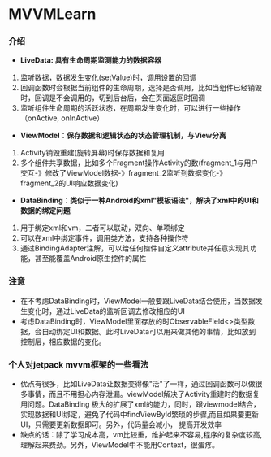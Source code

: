 # MVVMLearn

### 介绍
* **LiveData: 具有生命周期监测能力的数据容器**
 1. 监听数据，数据发生变化(setValue)时，调用设置的回调
 2. 回调函数时会根据当前组件的生命周期，选择是否调用，比如当组件已经销毁时，回调是不会调用的，切到后台后，会在页面返回时回调
 3. 监听组件生命周期的活跃状态，在周期发生变化时，可以进行一些操作（onActive, onInActive）

* **ViewModel：保存数据和逻辑状态的状态管理机制，与View分离**
 1. Activity销毁重建(旋转屏幕)时保存数据和复用
 2. 多个组件共享数据，比如多个Fragment操作Activity的数(fragment_1与用户交互-》修改了ViewModel数据-》fragment_2监听到数据变化-》fragment_2的UI响应数据变化)

* **DataBinding：类似于一种Android的xml"模板语法"，解决了xml中的UI和数据的绑定问题**
 1. 用于绑定xml和vm，二者可以联动，双向、单项绑定
 2. 可以在xml中绑定事件，调用类方法，支持各种操作符
 3. 通过BindingAdapter注解，可以给任何控件自定义attribute并任意实现其功能，甚至能覆盖Android原生控件的属性

### 注意

* 在不考虑DataBinding时，ViewModel一般要跟LiveData结合使用，当数据发生变化时，通过LiveData的监听回调去修改相应的UI
* 考虑DataBinding时，ViewModel里面存放的时ObservableField<>类型数据，会自动绑定UI和数据。此时LiveData可以用来做其他的事情，比如放到
控制层，相应数据的变化。

### 个人对jetpack mvvm框架的一些看法
* 优点有很多，比如LiveData让数据变得像"活"了一样，通过回调函数可以做很多事情，而且不用担心内存泄漏。viewModel解决了Activity重建时的数据复用问题。DataBinding
极大的扩展了xml的能力，同时，跟viewmodel结合，实现数据和UI绑定，避免了代码中findViewById繁琐的步骤,而且如果要更新UI，只需要更新数据即可。另外，代码量会减小，
提高开发效率
* 缺点的话：除了学习成本高，vm比较重，维护起来不容易,程序的复杂度较高,理解起来费劲。另外，ViewModel中不能用Context，很蛋疼。

